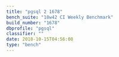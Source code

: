 ```yaml
---
title: "pgsql 2 1678"
bench_suite: "18w42 CI Weekly Benchmark"
build_number: "1678"
dbprofile: "pgsql"
classifier: ""
date: 2018-10-15T04:56:08
type: "bench"
---
```

